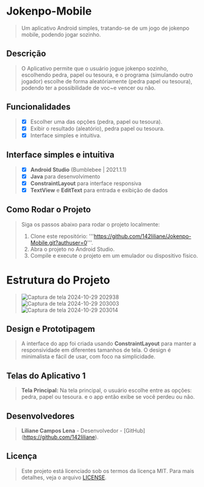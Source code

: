 # Jokenpo-Mobile
> Um aplicativo Android simples, tratando-se de um jogo de jokenpo mobile, podendo jogar sozinho.

## Descrição
> O Aplicativo permite que o usuário jogue jokenpo sozinho, escolhendo pedra, papel ou tesoura, e o programa (simulando outro jogador) escolhe de forma aleatóriamente (pedra papel ou tesoura), podendo ter a possibilidade de voc~e vencer ou nâo.

## Funcionalidades
> - [x] Escolher uma das opções (pedra, papel ou tesoura).
> - [x] Exibir o resultado (aleatório), pedra papel ou tesoura.
> - [x] Interface simples e intuitiva.

## Interface simples e intuitiva
> - [x] **Android Studio** (Bumblebee | 2021.1.1)
> - [x] **Java** para desenvolvimento
> - [x] **ConstraintLayout** para interface responsiva
> - [x] **TextView** e **EditText** para entrada e exibição de dados

## Como Rodar o Projeto
> Siga os passos abaixo para rodar o projeto localmente:
> 1. Clone este repositório:
>'''https://github.com/142liliane/Jokenpo-Mobile.git?authuser=0'''.
> 2. Abra o projeto no Android Studio.
> 3. Compile e execute o projeto em um emulador ou dispositivo físico.

# Estrutura do Projeto
> ![Captura de tela 2024-10-29 202938](https://github.com/user-attachments/assets/460e1e55-bd37-4a59-ab55-a7c122428188)
> ![Captura de tela 2024-10-29 203003](https://github.com/user-attachments/assets/7f71cfb8-bf0d-4086-b764-1d7e3752f65f)
> ![Captura de tela 2024-10-29 203014](https://github.com/user-attachments/assets/830a3e5a-eff5-475e-b4bd-1bc03f15b191)

##  Design e Prototipagem
> A interface do app foi criada usando **ConstraintLayout** para manter a responsividade em diferentes tamanhos de tela. 
> O design é minimalista e fácil de usar, com foco na simplicidade.

## Telas do Aplicativo 1
> **Tela Principal:**
> Na tela principal, o usuário escolhe entre as opções: pedra, papel ou tesoura.
>  e o app então exibe se você perdeu ou nâo.

## Desenvolvedores
> **Liliane Campos Lena**  - Desenvolvedor - [GitHub] (https://github.com/142liliane).

## Licença 
> Este projeto está licenciado sob os termos da licença MIT. Para mais detalhes, veja o arquivo [LICENSE](LICENSE).

